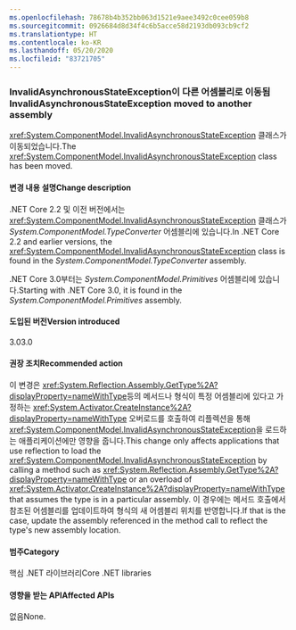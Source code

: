 ```yaml
---
ms.openlocfilehash: 78678b4b352bb063d1521e9aee3492c0cee059b8
ms.sourcegitcommit: 0926684d8d34f4c6b5acce58d2193db093cb9cf2
ms.translationtype: HT
ms.contentlocale: ko-KR
ms.lasthandoff: 05/20/2020
ms.locfileid: "83721705"
---
```

### <a name="invalidasynchronousstateexception-moved-to-another-assembly"></a><span data-ttu-id="f05cf-101">InvalidAsynchronousStateException이 다른 어셈블리로 이동됨</span><span class="sxs-lookup"><span data-stu-id="f05cf-101">InvalidAsynchronousStateException moved to another assembly</span></span>

<span data-ttu-id="f05cf-102"><xref:System.ComponentModel.InvalidAsynchronousStateException> 클래스가 이동되었습니다.</span><span class="sxs-lookup"><span data-stu-id="f05cf-102">The <xref:System.ComponentModel.InvalidAsynchronousStateException> class has been moved.</span></span>

#### <a name="change-description"></a><span data-ttu-id="f05cf-103">변경 내용 설명</span><span class="sxs-lookup"><span data-stu-id="f05cf-103">Change description</span></span>

<span data-ttu-id="f05cf-104">.NET Core 2.2 및 이전 버전에서는 <xref:System.ComponentModel.InvalidAsynchronousStateException> 클래스가 *System.ComponentModel.TypeConverter* 어셈블리에 있습니다.</span><span class="sxs-lookup"><span data-stu-id="f05cf-104">In .NET Core 2.2 and earlier versions, the <xref:System.ComponentModel.InvalidAsynchronousStateException> class is found in the *System.ComponentModel.TypeConverter* assembly.</span></span>

<span data-ttu-id="f05cf-105">.NET Core 3.0부터는 *System.ComponentModel.Primitives* 어셈블리에 있습니다.</span><span class="sxs-lookup"><span data-stu-id="f05cf-105">Starting with .NET Core 3.0, it is found in the *System.ComponentModel.Primitives* assembly.</span></span>

#### <a name="version-introduced"></a><span data-ttu-id="f05cf-106">도입된 버전</span><span class="sxs-lookup"><span data-stu-id="f05cf-106">Version introduced</span></span>

<span data-ttu-id="f05cf-107">3.0</span><span class="sxs-lookup"><span data-stu-id="f05cf-107">3.0</span></span>

#### <a name="recommended-action"></a><span data-ttu-id="f05cf-108">권장 조치</span><span class="sxs-lookup"><span data-stu-id="f05cf-108">Recommended action</span></span>

<span data-ttu-id="f05cf-109">이 변경은 <xref:System.Reflection.Assembly.GetType%2A?displayProperty=nameWithType>등의 메서드나 형식이 특정 어셈블리에 있다고 가정하는 <xref:System.Activator.CreateInstance%2A?displayProperty=nameWithType> 오버로드를 호출하여 리플렉션을 통해 <xref:System.ComponentModel.InvalidAsynchronousStateException>을 로드하는 애플리케이션에만 영향을 줍니다.</span><span class="sxs-lookup"><span data-stu-id="f05cf-109">This change only affects applications that use reflection to load the <xref:System.ComponentModel.InvalidAsynchronousStateException> by calling a method such as <xref:System.Reflection.Assembly.GetType%2A?displayProperty=nameWithType> or an overload of <xref:System.Activator.CreateInstance%2A?displayProperty=nameWithType> that assumes the type is in a particular assembly.</span></span> <span data-ttu-id="f05cf-110">이 경우에는 메서드 호출에서 참조된 어셈블리를 업데이트하여 형식의 새 어셈블리 위치를 반영합니다.</span><span class="sxs-lookup"><span data-stu-id="f05cf-110">If that is the case, update the assembly referenced in the method call to reflect the type's new assembly location.</span></span>

#### <a name="category"></a><span data-ttu-id="f05cf-111">범주</span><span class="sxs-lookup"><span data-stu-id="f05cf-111">Category</span></span>

<span data-ttu-id="f05cf-112">핵심 .NET 라이브러리</span><span class="sxs-lookup"><span data-stu-id="f05cf-112">Core .NET libraries</span></span>

#### <a name="affected-apis"></a><span data-ttu-id="f05cf-113">영향을 받는 API</span><span class="sxs-lookup"><span data-stu-id="f05cf-113">Affected APIs</span></span>

<span data-ttu-id="f05cf-114">없음</span><span class="sxs-lookup"><span data-stu-id="f05cf-114">None.</span></span>

<!--

#### Affected APIs

- Not detectable via API analysis

-->
